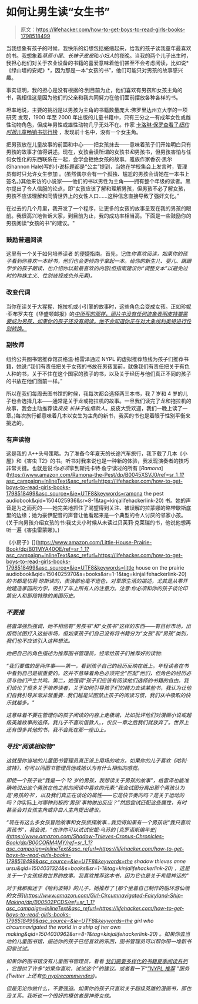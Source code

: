 # 如何让男生读“女生书”

> 原文：<https://lifehacker.com/how-to-get-boys-to-read-girls-books-1798518499>

当我想象有孩子的时候，我快乐的幻想包括蜷缩起来，给我的孩子读我童年最喜欢的书。我想象着*草原小屋*、*长袜子皮皮*和*小妇人*的夜晚。当我的两个儿子出生时，我担心他们对关于农业设备的书籍的喜爱意味着他们甚至不会考虑阅读，比如说*《绿山墙的安妮》*，因为那是一本“女孩的书”，他们可能只对男孩的故事感兴趣。

事实证明，我的担心是没有根据的:到目前为止，他们喜欢有男孩和女孩主角的书，我相信这是因为他们的父亲和我共同努力在他们面前摆放各种各样的书。

坦率地说，主要的挑战是以男孩为主角的书籍数量庞大:佛罗里达州立大学的一项研究 发现，1900 年至 2000 年出版的儿童书籍中，只有三分之一有成年女性或雌性动物角色，但成年男性或雄性动物几乎无处不在。作家 [卡洛琳·保罗查看了*纽约时报*儿童畅销书排行榜](http://ideas.ted.com/why-boys-should-read-girl-books/) ，发现前十名中，没有一个女主角。

把男孩放在儿童故事的前面和中心——把女孩抹去——意味着孩子们开始明白只有男孩的故事才值得讲述。现在，女孩会读所谓的女孩书*和*男孩书，但男孩害怕与任何女性化的东西联系在一起，会学会拒绝女孩的故事。雅族作家香农·黑尔(Shannon Hale)写的小说标题都是“公主”提到，当她在学校集会上发言时，管理员有时只允许女生参加 。(虽然偶尔会有一个孤独、尴尬的男孩会请她在一本书上签名。)其他来访的小说家——他们的书以男性为主角——拥有整个年级的读者。黑尔提出了令人信服的论点，即“女孩应该了解和理解男孩，但男孩不必了解女孩，男孩不应该理解和同情世界上的女性人口……这种信念直接导致了强奸文化。”

在过去的几个月里，我开发了一个程序，让更多的女孩的故事呈现在我的男孩的眼前。我很高兴地告诉大家，到目前为止，我的成功率相当高。下面是一些鼓励你的男孩阅读“女孩的书”的建议。"

### 鼓励普遍阅读

这里有一个关于如何培养读者 的便捷指南。首先，记住*你喜欢阅读，如果你的孩子看到你喜欢一本好书，他们也会更倾向于拿起一本。给你的新生儿、婴儿、蹒跚学步的孩子朗读，也介绍你以前最喜欢的内容(但指南建议你“调整文本”以避免过时的种族主义、性别歧视或仇外元素)。*

### 改变代词

当你在读关于大猩猩、拖拉机或小引擎的故事时，这些角色会变成女孩。正如珍妮·亚布罗夫在《华盛顿邮报》的[*中所写的那样，照片中没有任何迹象表明皮特猫需要成为男孩，如果你的孩子还没有阅读，他不会知道你正在对大象埃利奥特进行性别转换。*](https://www.washingtonpost.com/posteverything/wp/2016/01/08/why-are-there-so-few-girls-in-childrens-books/?utm_term=.b747f6c4fc4f)

### 副牧师

纽约公共图书馆推荐馆员格温·格雷泽通过 NYPL 的虚拟推荐热线为孩子们推荐书籍，她说:“我们有责任把关于女孩的书放在男孩面前，就像我们有责任把关于有色人种的书，关于不住在这个国家的孩子的书，以及关于经历与他们真正不同的孩子的书放在他们面前一样。”

所以在我们每周去图书馆的时候，我每次都会选择两三本书，我 7 岁和 4 岁的儿子也会选择几本——通常是关于龙或拖拉机的故事。一旦我们读完了龙和拖拉机的故事，我会主动推荐读*皮皮* *长袜子*或*借款人*。皮皮大受欢迎，我们一晚上读了一章。)每次旅行都意味着几本以女生为主角的新书，我买的书也是着眼于性别平衡来挑选的。

### 有声读物

这是我的 A++头号策略。为了准备今年夏天的长途汽车旅行，我下载了几本《小屋》和《害虫 T2》的书。听书对我来说也是一种新的体验，我发现演奏者的技巧非常关键。也就是说:你*必须*拿到斯托卡特·詹宁读过的所有 [*Ramona*](https://www.amazon.com/Ramona-the-Pest/dp/B0045XSVJ0/ref=sr_1_1?asc_campaign=InlineText&asc_refurl=https://lifehacker.com/how-to-get-boys-to-read-girls-books-1798518499&asc_source=&ie=UTF8&keywords=ramona the pest audiobook&qid=1504025936&sr=8-1&tag=kinjalifehackerlink-20) 书。她的声音是为之而死的——她完美地抓住了渴望得到关注、被误解的拉蒙娜的略带歇斯底里的边缘；她为豪伊配音的声音让他看起来是一个典型的令人讨厌的邻家小孩。(关于向男孩介绍女孩的书:我丈夫小时候从未读过贝芙莉·克莱瑞的书，他说他想再听一遍《害虫雷蒙娜》。)

《小房子》[](https://www.amazon.com/Little-House-Prairie-Book/dp/B01MYA40OE/ref=sr_1_1?asc_campaign=InlineText&asc_refurl=https://lifehacker.com/how-to-get-boys-to-read-girls-books-1798518499&asc_source=&ie=UTF8&keywords=little house on the prairie audiobook&qid=1504025970&s=books&sr=1-1&tag=kinjalifehackerlink-20)*的书都是切莉·琼斯读的，表演部也毫不逊色，对草原生活的描述，尤其是从零开始建造家园的力学，吸引了车上所有人的注意力。注意:你必须和你的孩子谈论印第安人和那段特殊的美国历史。*

### *不要推*

*格雷泽强烈强调，她不相信有“男孩书”和“女孩书”这样的东西——有目标市场，出版商试图打入这些市场，但如果孩子们自己没有将书籍分为“女孩”和“男孩”类别，我们也不应该引入这种想法。*

*她把自己的角色描述为推荐图书管理员，经常给孩子们推荐好的读物:*

*“我们要做的是两件事——第一，看到孩子自己的经历反映在纸上。年轻读者在书中看到自己是很重要的。这并不意味着角色必须完全“匹配”他们，但角色的经历必须与他们产生共鸣。第二，她强调“孩子们应该有阅读他们选择的书籍的自由。我们谈论了很多关于培养读者，关于如何引导孩子们的精力去读某些书，我认为让他们自我引导非常非常重要...我们越是试图禁止孩子的阅读习惯，我们从中吸取的快乐就越多。"*

*这意味着不要在管理你的孩子阅读的内容上走极端，比如批评他们对漫画小说或超级英雄故事的选择。我儿子不喜欢借款人*，*，仅仅一章之后我们就放弃了。世界上还有很多其他的书，我不会死在那一座山上。*

### *寻找“阅读相似物”*

*这就是你当地的儿童图书管理员真正派上用场的地方。如果你的儿子喜欢《哈利·波特》，你可以问图书管理员他或她认为有什么相似的感觉。*

*即使一个孩子说“我是一个 12 岁的男孩，我想读关于男孩的故事”，格雷泽也能准确地说出这个男孩在他之前的阅读中喜欢的元素:“我会试图分离出那个男孩认为是‘男孩的书’，以及我们真正在谈论的属性——它是快节奏的吗？是关于运动的吗？你*实际上*对哪种刻板的‘男孩’事物做出反应？”然后尝试匹配这些属性，有时甚至会对女孩主角或非白人主角提出建议。*

*“现在有这么多女孩冒险故事和女孩侦探故事...我觉得如果有一个男孩说“我只喜欢男孩书”，我会说，“也许你可以试试安妮·乌苏的 [*克罗诺斯编年史*](https://www.amazon.com/Shadow-Thieves-Cronus-Chronicles-Book/dp/B00CORM4MY/ref=sr_1_1?asc_campaign=InlineText&asc_refurl=https://lifehacker.com/how-to-get-boys-to-read-girls-books-1798518499&asc_source=&ie=UTF8&keywords=the shadow thieves anne ursu&qid=1504031324&s=books&sr=1-1&tag=kinjalifehackerlink-20) ，这是关于一个女孩拯救世界的故事。我喜欢推荐这本书，因为它也是关于希腊神话的"*

*对于我那痴迷于《哈利波特》的儿子，她推荐了 [*那个坐着自己制作的船环游仙境的女孩*](https://www.amazon.com/Girl-Circumnavigated-Fairyland-Ship-Making/dp/B00502PCDS/ref=sr_1_1?asc_campaign=InlineText&asc_refurl=https://lifehacker.com/how-to-get-boys-to-read-girls-books-1798518499&asc_source=&ie=UTF8&keywords=the girl who circumnavigated the world in a ship of her own making&qid=1504030962&sr=8-1&tag=kinjalifehackerlink-20) *。如果你去当地的儿童图书馆，描述你的孩子已经喜欢的东西，图书管理员可以帮你带一堆新书回家试试。**

*如果你的图书馆没有儿童图书管理员，看看 [我们需要多样化的书籍夏季阅读系列](http://weneeddiversebooks.org/summer-reading-series/) ，它提供了许多“如果你喜欢，试试这个”的建议。或者看一下“[”NYPL 推荐](https://www.nypl.org/books-music-dvds/recommendations) ”服务(Twitter 上还有[@ nyplrecommendes](https://twitter.com/NYPLRecommends))。*

*但是无论你做什么，不要强迫。如果你的孩子只喜欢关于超级英雄的漫画书，那也没关系。我听说一个很好的模仿者是神奇女侠。*